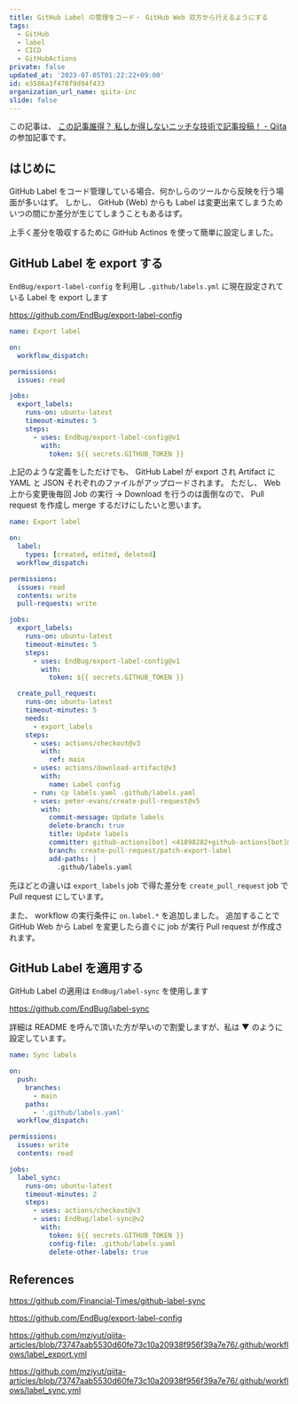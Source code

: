 ```yaml
---
title: GitHub Label の管理をコード・ GitHub Web 双方から行えるようにする
tags:
  - GitHub
  - label
  - CICD
  - GitHubActions
private: false
updated_at: '2023-07-05T01:22:22+09:00'
id: e3586a3f478f9d94f433
organization_url_name: qiita-inc
slide: false
---
```


この記事は、 [この記事誰得？ 私しか得しないニッチな技術で記事投稿！ - Qiita](https://qiita.com/official-events/5d4f04cf2ba0cdbc8821) の参加記事です。

## はじめに

GitHub Label をコード管理している場合、何かしらのツールから反映を行う場面が多いはず。
しかし、 GitHub (Web) からも Label は変更出来てしまうためいつの間にか差分が生じてしまうこともあるはず。

上手く差分を吸収するために GitHub Actinos を使って簡単に設定しました。

## GitHub Label を export する

`EndBug/export-label-config` を利用し `.github/labels.yml` に現在設定されている Label を export します

https://github.com/EndBug/export-label-config

```yaml:.github/workflows/label_export.yml
name: Export label

on:
  workflow_dispatch:

permissions:
  issues: read

jobs:
  export_labels:
    runs-on: ubuntu-latest
    timeout-minutes: 5
    steps:
      - uses: EndBug/export-label-config@v1
        with:
          token: ${{ secrets.GITHUB_TOKEN }}
```

上記のような定義をしただけでも、 GitHub Label が export され Artifact に YAML と JSON それぞれのファイルがアップロードされます。
ただし、 Web 上から変更後毎回 Job の実行 → Download を行うのは面倒なので、 Pull request を作成し merge するだけにしたいと思います。

```yaml:.github/workflows/label_export.yml
name: Export label

on:
  label:
    types: [created, edited, deleted]
  workflow_dispatch:

permissions:
  issues: read
  contents: write
  pull-requests: write

jobs:
  export_labels:
    runs-on: ubuntu-latest
    timeout-minutes: 5
    steps:
      - uses: EndBug/export-label-config@v1
        with:
          token: ${{ secrets.GITHUB_TOKEN }}

  create_pull_request:
    runs-on: ubuntu-latest
    timeout-minutes: 5
    needs:
      - export_labels
    steps:
      - uses: actions/checkout@v3
        with:
          ref: main
      - uses: actions/download-artifact@v3
        with:
          name: Label config
      - run: cp labels.yaml .github/labels.yaml
      - uses: peter-evans/create-pull-request@v5
        with:
          commit-message: Update labels
          delete-branch: true
          title: Update labels
          committer: github-actions[bot] <41898282+github-actions[bot]@users.noreply.github.com>
          branch: create-pull-request/patch-export-label
          add-paths: |
            .github/labels.yaml
```

先ほどとの違いは `export_labels` job で得た差分を `create_pull_request` job で Pull request にしています。

また、 workflow の実行条件に `on.label.*` を追加しました。
追加することで GitHub Web から Label を変更したら直ぐに job が実行 Pull request が作成されます。

## GitHub Label を適用する

GitHub Label の適用は `EndBug/label-sync` を使用します

https://github.com/EndBug/label-sync

詳細は README を呼んで頂いた方が早いので割愛しますが、私は ▼ のように設定しています。

```yaml:.github/workflows/label_sync.yml
name: Sync labels

on:
  push:
    branches:
      - main
    paths:
      - '.github/labels.yaml'
  workflow_dispatch:

permissions:
  issues: write
  contents: read

jobs:
  label_sync:
    runs-on: ubuntu-latest
    timeout-minutes: 2
    steps:
      - uses: actions/checkout@v3
      - uses: EndBug/label-sync@v2
        with:
          token: ${{ secrets.GITHUB_TOKEN }}
          config-file: .github/labels.yaml
          delete-other-labels: true
```

## References

https://github.com/Financial-Times/github-label-sync

https://github.com/EndBug/export-label-config

https://github.com/mziyut/qiita-articles/blob/73747aab5530d60fe73c10a20938f956f39a7e76/.github/workflows/label_export.yml

https://github.com/mziyut/qiita-articles/blob/73747aab5530d60fe73c10a20938f956f39a7e76/.github/workflows/label_sync.yml
